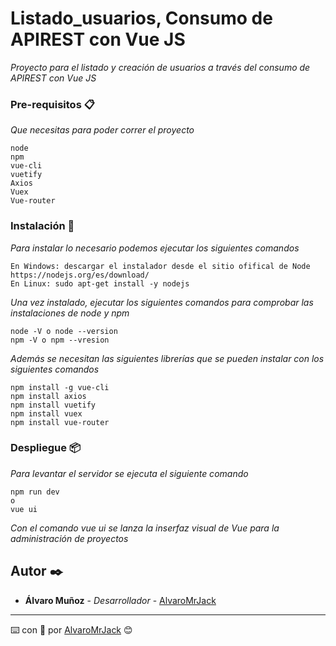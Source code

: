 # Listado_usuarios, Consumo de APIREST con Vue JS

_Proyecto para el listado y creación de usuarios a través del consumo de APIREST con Vue JS_

### Pre-requisitos 📋

_Que necesitas para poder correr el proyecto_

```
node
npm
vue-cli
vuetify
Axios
Vuex
Vue-router
```

### Instalación 🔧

_Para instalar lo necesario podemos ejecutar los siguientes comandos_

```
En Windows: descargar el instalador desde el sitio ofifical de Node https://nodejs.org/es/download/
En Linux: sudo apt-get install -y nodejs
```

_Una vez instalado, ejecutar los siguientes comandos para comprobar las instalaciones de node y npm_

```
node -V o node --version
npm -V o npm --vresion
```

_Además se necesitan las siguientes librerías que se pueden instalar con los siguientes comandos_

```
npm install -g vue-cli
npm install axios
npm install vuetify
npm install vuex
npm install vue-router
```

### Despliegue 📦

_Para levantar el servidor se ejecuta el siguiente comando_

```
npm run dev 
o
vue ui
```
_Con el comando vue ui se lanza la inserfaz visual de Vue para la administración de proyectos_

## Autor ✒️

* **Álvaro Muñoz** - *Desarrollador* - [AlvaroMrJack](https://github.com/AlvaroMrJack)

---
⌨️ con 💪 por [AlvaroMrJack](https://github.com/AlvaroMrJack) 😊
